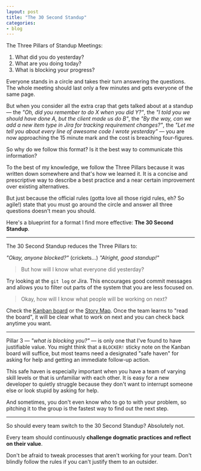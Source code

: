 ```yaml
---
layout: post
title: "The 30 Second Standup"
categories:
- blog
---
```


The Three Pillars of Standup Meetings:

1. What did you do yesterday?
2. What are you doing today?
3. What is blocking your progress?

Everyone stands in a circle and takes their turn answering the questions. The whole meeting should 
last only a few minutes and gets everyone of the same page.

But when you consider all the extra crap that gets talked about at a standup &mdash; the
*"Oh, did you remember to do X when you did Y?"*, the *"I told you we should have done A, but the client
made us do B"*, the *"By the way, can we add a new item type in Jira for tracking requirement changes?"*,
the *"Let me tell you about every line of awesome code I wrote yesterday"* &mdash; you are now approaching 
the 15 minute mark and the cost is breaching four-figures.

So why do we follow this format? Is it the best way to communicate this information?

To the best of my knowledge, we follow the Three Pillars because it was written down somewhere
and that's how we learned it. It is a concise and prescriptive way to describe a best practice
and a near certain improvement over existing alternatives.

But just because the official rules (gotta love all those rigid rules, eh? So agile!) state that 
you must go around the circle and answer all three questions doesn't mean you should.

Here's a blueprint for a format I find more effective: **The 30 Second Standup**.

---

The 30 Second Standup reduces the Three Pillars to:

*"Okay, anyone blocked?"* (crickets...) *"Alright, good standup!"*

> But how will I know what everyone did yesterday?

Try looking at the `git log` or Jira. This encourages good commit messages and allows you to filter
out parts of the system that you are less focused on.

> Okay, how will I know what people will be working on next?

Check the [Kanban board][kb] or the [Story Map][map]. Once the team learns to "read the board", it will 
be clear what to work on next and you can check back anytime you want.

[kb]: http://www.sep.com/lk2009/chris-shinkle-embracing-kanban-how-kanban-has-impacted-sep/
[map]: http://www.agileproductdesign.com/blog/the_new_backlog.html

---

Pillar 3 &mdash; *"what is blocking you?"* &mdash; is only one that I've found to have justifiable 
value. You might think that a `BLOCKER!` sticky note on the Kanban board will suffice, but most teams
need a designated "safe haven" for asking for help and getting an immediate follow-up action.

This safe haven is especially important when you have a team of varying skill levels or that is
unfamiliar with each other. It is easy for a new developer to quietly struggle because they don't
want to interrupt someone else or look stupid by asking for help. 

And sometimes, you don't even know who to go to with your problem, so pitching it to the group is 
the fastest way to find out the next step.

---

So should every team switch to the 30 Second Standup? Absolutely not.

Every team should continuously **challenge dogmatic practices and reflect on their value**. 

Don't be afraid to tweak processes that aren't working for your team. Don't blindly follow the rules if
you can't justify them to an outsider.
